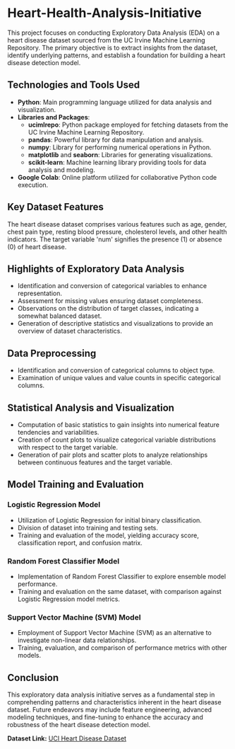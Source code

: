# Heart-Health-Analysis-Initiative

This project focuses on conducting Exploratory Data Analysis (EDA) on a heart disease dataset sourced from the UC Irvine Machine Learning Repository. The primary objective is to extract insights from the dataset, identify underlying patterns, and establish a foundation for building a heart disease detection model.

## Technologies and Tools Used

- **Python**: Main programming language utilized for data analysis and visualization.
- **Libraries and Packages**:
  - **ucimlrepo**: Python package employed for fetching datasets from the UC Irvine Machine Learning Repository.
  - **pandas**: Powerful library for data manipulation and analysis.
  - **numpy**: Library for performing numerical operations in Python.
  - **matplotlib** and **seaborn**: Libraries for generating visualizations.
  - **scikit-learn**: Machine learning library providing tools for data analysis and modeling.
- **Google Colab**: Online platform utilized for collaborative Python code execution.

## Key Dataset Features

The heart disease dataset comprises various features such as age, gender, chest pain type, resting blood pressure, cholesterol levels, and other health indicators. The target variable 'num' signifies the presence (1) or absence (0) of heart disease.

## Highlights of Exploratory Data Analysis

- Identification and conversion of categorical variables to enhance representation.
- Assessment for missing values ensuring dataset completeness.
- Observations on the distribution of target classes, indicating a somewhat balanced dataset.
- Generation of descriptive statistics and visualizations to provide an overview of dataset characteristics.

## Data Preprocessing

- Identification and conversion of categorical columns to object type.
- Examination of unique values and value counts in specific categorical columns.

## Statistical Analysis and Visualization

- Computation of basic statistics to gain insights into numerical feature tendencies and variabilities.
- Creation of count plots to visualize categorical variable distributions with respect to the target variable.
- Generation of pair plots and scatter plots to analyze relationships between continuous features and the target variable.

## Model Training and Evaluation

### Logistic Regression Model

- Utilization of Logistic Regression for initial binary classification.
- Division of dataset into training and testing sets.
- Training and evaluation of the model, yielding accuracy score, classification report, and confusion matrix.

### Random Forest Classifier Model

- Implementation of Random Forest Classifier to explore ensemble model performance.
- Training and evaluation on the same dataset, with comparison against Logistic Regression model metrics.

### Support Vector Machine (SVM) Model

- Employment of Support Vector Machine (SVM) as an alternative to investigate non-linear data relationships.
- Training, evaluation, and comparison of performance metrics with other models.

## Conclusion

This exploratory data analysis initiative serves as a fundamental step in comprehending patterns and characteristics inherent in the heart disease dataset. Future endeavors may include feature engineering, advanced modeling techniques, and fine-tuning to enhance the accuracy and robustness of the heart disease detection model.

**Dataset Link:** [UCI Heart Disease Dataset](https://archive.ics.uci.edu/dataset/45/heart+disease)